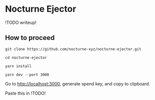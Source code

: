 # Nocturne Ejector

!TODO writeup!

## How to proceed

```
git clone https://github.com/nocturne-xyz/nocturne-ejector.git

cd nocturne-ejector

yarn install

yarn dev --port 3000
```

Go to [http://localhost:3000](http://localhost:3000), generate spend key, and copy to clipboard.

Paste this in !TODO!
